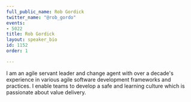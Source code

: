 ```yaml
---
full_public_name: Rob Gordick
twitter_name: "@rob_gordo"
events:
- 5022
title: Rob Gordick
layout: speaker_bio
id: 1152
order: 1

---
```

I am an agile servant leader and change agent with over a decade's experience in various agile software development frameworks and practices. I enable teams to develop a safe and learning culture which is passionate about value delivery.